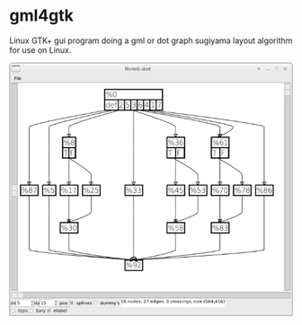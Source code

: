 # gml4gtk

Linux GTK+ gui program doing a gml or dot graph sugiyama layout algorithm for use on Linux.

![screenshot](./screenshot.png)

